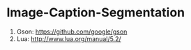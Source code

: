 # Image-Caption-Segmentation  
1. Gson: https://github.com/google/gson  
2. Lua: http://www.lua.org/manual/5.2/
